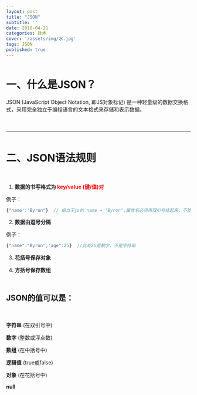 ```yaml
---
layout: post
title: "JSON"
subtitle: ''
date: 2018-04-21
categories: 技术
cover: '/assets/img/水.jpg'
tags: JSON
published: true
---
```


<p style='margin-bottom:50px'></p>

# **一、什么是JSON？**

JSON (JavaScript Object Notation, 即JS对象标记) 是一种轻量级的数据交换格式，采用完全独立于编程语言的文本格式来存储和表示数据。

<p style='margin-bottom:50px'></p>

***

<p style='margin-bottom:50px'></p>

# **二、JSON语法规则**

<p style='margin-bottom:50px'></p>

1. **数据的书写格式为 <font style='color:red'>key/value (键/值)对</font>**

例子：

```javascript
{"name':'Byron"}  // 相当于js的 name = "Byron",属性名必须用双引号括起来，不能用单引号。
```

2. **数据由逗号分隔**

例子：

```javascript
{"name":"Byron","age":25}  //此处25是数字，不是字符串
```

3. **花括号保存对象**

4. **方括号保存数组**

<p style='margin-bottom:50px'></p>

## JSON的值可以是：

<p style='margin-bottom:50px'></p>

**字符串** (在双引号中)

**数字** (整数或浮点数)

**数组** (在中括号中)

**逻辑值** (true或false)

**对象** (在花括号中)

**null**




